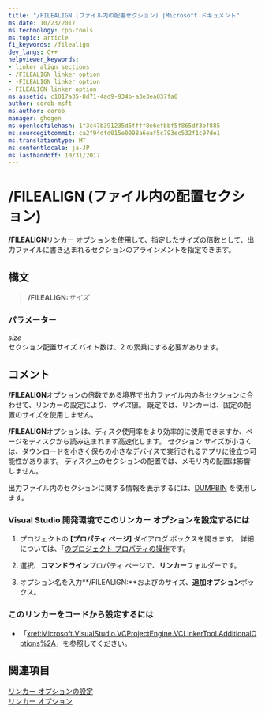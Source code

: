 ```yaml
---
title: "/FILEALIGN (ファイル内の配置セクション) |Microsoft ドキュメント"
ms.date: 10/23/2017
ms.technology: cpp-tools
ms.topic: article
f1_keywords: /filealign
dev_langs: C++
helpviewer_keywords:
- linker align sections
- /FILEALIGN linker option
- -FILEALIGN linker option
- FILEALIGN linker option
ms.assetid: c1017a35-8d71-4ad9-934b-a3e3ea037fa0
author: corob-msft
ms.author: corob
manager: ghogen
ms.openlocfilehash: 1f3c47b391235d5ffff8e6efbbf5f865df3bf885
ms.sourcegitcommit: ca2f94dfd015e0098a6eaf5c793ec532f1c97de1
ms.translationtype: MT
ms.contentlocale: ja-JP
ms.lasthandoff: 10/31/2017
---
```

# <a name="filealign-align-sections-in-files"></a>/FILEALIGN (ファイル内の配置セクション)

**/FILEALIGN**リンカー オプションを使用して、指定したサイズの倍数として、出力ファイルに書き込まれるセクションのアラインメントを指定できます。

## <a name="syntax"></a>構文

> __/FILEALIGN:__*サイズ*

### <a name="parameters"></a>パラメーター

*size*  
セクション配置サイズ バイト数は、2 の累乗にする必要があります。

## <a name="remarks"></a>コメント

**/FILEALIGN**オプションの倍数である境界で出力ファイル内の各セクションに合わせて、リンカーの設定により、*サイズ*値。 既定では、リンカーは、固定の配置のサイズを使用しません。

**/FILEALIGN**オプションは、ディスク使用率をより効率的に使用できますか、ページをディスクから読み込まれます高速化します。 セクション サイズが小さくは、ダウンロードを小さく保ちの小さなデバイスで実行されるアプリに役立つ可能性があります。 ディスク上のセクションの配置では、メモリ内の配置は影響しません。

出力ファイル内のセクションに関する情報を表示するには、[DUMPBIN](dumpbin-reference.md) を使用します。

### <a name="to-set-this-linker-option-in-the-visual-studio-development-environment"></a>Visual Studio 開発環境でこのリンカー オプションを設定するには

1. プロジェクトの **[プロパティ ページ]** ダイアログ ボックスを開きます。 詳細については、「[のプロジェクト プロパティの操作](../../ide/working-with-project-properties.md)です。

1. 選択、**コマンドライン**プロパティ ページで、**リンカー**フォルダーです。

1. オプション名を入力**/FILEALIGN:**およびのサイズ、**追加オプション**ボックス。

### <a name="to-set-this-linker-option-programmatically"></a>このリンカーをコードから設定するには

- 「<xref:Microsoft.VisualStudio.VCProjectEngine.VCLinkerTool.AdditionalOptions%2A>」を参照してください。

## <a name="see-also"></a>関連項目

[リンカー オプションの設定](../../build/reference/setting-linker-options.md)   
[リンカー オプション](../../build/reference/linker-options.md)